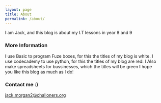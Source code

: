 ```yaml
---
layout: page
title: About
permalink: /about/
---
```

I am Jack, and this blog is about my I.T lessons in year 8 and 9

### More Information

I use Basic to program Fuze boxes, for this the titles of my blog is white. I use codecademy to use python, for this the titles of my blog are red. I Also make spreadsheets for bussinesses, which the titles will be green
 I hope you like this blog as much as I do!

### Contact me :)

[jack.morgan2@challoners.org](mailto:jack.morgan2@challoners.org) 

